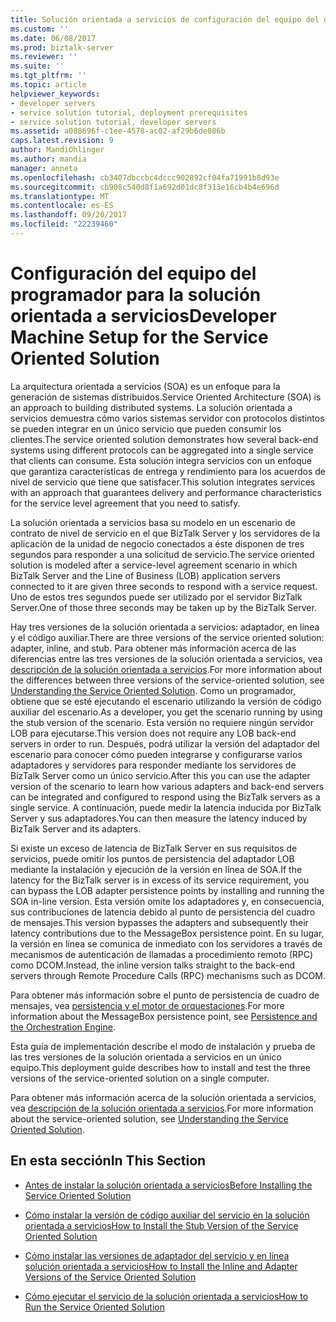 ```yaml
---
title: Solución orientada a servicios de configuración del equipo del desarrollador del servicio | Documentos de Microsoft
ms.custom: ''
ms.date: 06/08/2017
ms.prod: biztalk-server
ms.reviewer: ''
ms.suite: ''
ms.tgt_pltfrm: ''
ms.topic: article
helpviewer_keywords:
- developer servers
- service solution tutorial, deployment prerequisites
- service solution tutorial, developer servers
ms.assetid: a088696f-c1ee-4578-ac02-af29b6de086b
caps.latest.revision: 9
author: MandiOhlinger
ms.author: mandia
manager: anneta
ms.openlocfilehash: cb3407dbccbc4dccc902892cf04fa71991b8d93e
ms.sourcegitcommit: cb908c540d8f1a692d01dc8f313e16cb4b4e696d
ms.translationtype: MT
ms.contentlocale: es-ES
ms.lasthandoff: 09/20/2017
ms.locfileid: "22239460"
---
```

# <a name="developer-machine-setup-for-the-service-oriented-solution"></a><span data-ttu-id="14e96-102">Configuración del equipo del programador para la solución orientada a servicios</span><span class="sxs-lookup"><span data-stu-id="14e96-102">Developer Machine Setup for the Service Oriented Solution</span></span>
<span data-ttu-id="14e96-103">La arquitectura orientada a servicios (SOA) es un enfoque para la generación de sistemas distribuidos.</span><span class="sxs-lookup"><span data-stu-id="14e96-103">Service Oriented Architecture (SOA) is an approach to building distributed systems.</span></span> <span data-ttu-id="14e96-104">La solución orientada a servicios demuestra cómo varios sistemas servidor con protocolos distintos se pueden integrar en un único servicio que pueden consumir los clientes.</span><span class="sxs-lookup"><span data-stu-id="14e96-104">The service oriented solution demonstrates how several back-end systems using different protocols can be aggregated into a single service that clients can consume.</span></span> <span data-ttu-id="14e96-105">Esta solución integra servicios con un enfoque que garantiza características de entrega y rendimiento para los acuerdos de nivel de servicio que tiene que satisfacer.</span><span class="sxs-lookup"><span data-stu-id="14e96-105">This solution integrates services with an approach that guarantees delivery and performance characteristics for the service level agreement that you need to satisfy.</span></span>  
  
 <span data-ttu-id="14e96-106">La solución orientada a servicios basa su modelo en un escenario de contrato de nivel de servicio en el que BizTalk Server y los servidores de la aplicación de la unidad de negocio conectados a éste disponen de tres segundos para responder a una solicitud de servicio.</span><span class="sxs-lookup"><span data-stu-id="14e96-106">The service oriented solution is modeled after a service-level agreement scenario in which BizTalk Server and the Line of Business (LOB) application servers connected to it are given three seconds to respond with a service request.</span></span> <span data-ttu-id="14e96-107">Uno de estos tres segundos puede ser utilizado por el servidor BizTalk Server.</span><span class="sxs-lookup"><span data-stu-id="14e96-107">One of those three seconds may be taken up by the BizTalk Server.</span></span>  
  
 <span data-ttu-id="14e96-108">Hay tres versiones de la solución orientada a servicios: adaptador, en línea y el código auxiliar.</span><span class="sxs-lookup"><span data-stu-id="14e96-108">There are three versions of the service oriented solution: adapter, inline, and stub.</span></span> <span data-ttu-id="14e96-109">Para obtener más información acerca de las diferencias entre las tres versiones de la solución orientada a servicios, vea [descripción de la solución orientada a servicios](../core/understanding-the-service-oriented-solution.md).</span><span class="sxs-lookup"><span data-stu-id="14e96-109">For more information about the differences between three versions of the service-oriented solution, see [Understanding the Service Oriented Solution](../core/understanding-the-service-oriented-solution.md).</span></span> <span data-ttu-id="14e96-110">Como un programador, obtiene que se esté ejecutando el escenario utilizando la versión de código auxiliar del escenario.</span><span class="sxs-lookup"><span data-stu-id="14e96-110">As a developer, you get the scenario running by using the stub version of the scenario.</span></span> <span data-ttu-id="14e96-111">Esta versión no requiere ningún servidor LOB para ejecutarse.</span><span class="sxs-lookup"><span data-stu-id="14e96-111">This version does not require any LOB back-end servers in order to run.</span></span> <span data-ttu-id="14e96-112">Después, podrá utilizar la versión del adaptador del escenario para conocer cómo pueden integrarse y configurarse varios adaptadores y servidores para responder mediante los servidores de BizTalk Server como un único servicio.</span><span class="sxs-lookup"><span data-stu-id="14e96-112">After this you can use the adapter version of the scenario to learn how various adapters and back-end servers can be integrated and configured to respond using the BizTalk servers as a single service.</span></span> <span data-ttu-id="14e96-113">A continuación, puede medir la latencia inducida por BizTalk Server y sus adaptadores.</span><span class="sxs-lookup"><span data-stu-id="14e96-113">You can then measure the latency induced by BizTalk Server and its adapters.</span></span>  
  
 <span data-ttu-id="14e96-114">Si existe un exceso de latencia de BizTalk Server en sus requisitos de servicios, puede omitir los puntos de persistencia del adaptador LOB mediante la instalación y ejecución de la versión en línea de SOA.</span><span class="sxs-lookup"><span data-stu-id="14e96-114">If the latency for the BizTalk server is in excess of its service requirement, you can bypass the LOB adapter persistence points by installing and running the SOA in-line version.</span></span> <span data-ttu-id="14e96-115">Esta versión omite los adaptadores y, en consecuencia, sus contribuciones de latencia debido al punto de persistencia del cuadro de mensajes.</span><span class="sxs-lookup"><span data-stu-id="14e96-115">This version bypasses the adapters and subsequently their latency contributions due to the MessageBox persistence point.</span></span> <span data-ttu-id="14e96-116">En su lugar, la versión en línea se comunica de inmediato con los servidores a través de mecanismos de autenticación de llamadas a procedimiento remoto (RPC) como DCOM.</span><span class="sxs-lookup"><span data-stu-id="14e96-116">Instead, the inline version talks straight to the back-end servers through Remote Procedure Calls (RPC) mechanisms such as DCOM.</span></span>  
  
 <span data-ttu-id="14e96-117">Para obtener más información sobre el punto de persistencia de cuadro de mensajes, vea [persistencia y el motor de orquestaciones](../core/persistence-and-the-orchestration-engine.md).</span><span class="sxs-lookup"><span data-stu-id="14e96-117">For more information about the MessageBox persistence point, see [Persistence and the Orchestration Engine](../core/persistence-and-the-orchestration-engine.md).</span></span>  
  
 <span data-ttu-id="14e96-118">Esta guía de implementación describe el modo de instalación y prueba de las tres versiones de la solución orientada a servicios en un único equipo.</span><span class="sxs-lookup"><span data-stu-id="14e96-118">This deployment guide describes how to install and test the three versions of the service-oriented solution on a single computer.</span></span>  
  
 <span data-ttu-id="14e96-119">Para obtener más información acerca de la solución orientada a servicios, vea [descripción de la solución orientada a servicios](../core/understanding-the-service-oriented-solution.md).</span><span class="sxs-lookup"><span data-stu-id="14e96-119">For more information about the service-oriented solution, see [Understanding the Service Oriented Solution](../core/understanding-the-service-oriented-solution.md).</span></span>  
  
## <a name="in-this-section"></a><span data-ttu-id="14e96-120">En esta sección</span><span class="sxs-lookup"><span data-stu-id="14e96-120">In This Section</span></span>  
  
-   [<span data-ttu-id="14e96-121">Antes de instalar la solución orientada a servicios</span><span class="sxs-lookup"><span data-stu-id="14e96-121">Before Installing the Service Oriented Solution</span></span>](../core/before-installing-the-service-oriented-solution.md)  
  
-   [<span data-ttu-id="14e96-122">Cómo instalar la versión de código auxiliar del servicio en la solución orientada a servicios</span><span class="sxs-lookup"><span data-stu-id="14e96-122">How to Install the Stub Version of the Service Oriented Solution</span></span>](../core/how-to-install-the-stub-version-of-the-service-oriented-solution.md)  
  
-   [<span data-ttu-id="14e96-123">Cómo instalar las versiones de adaptador del servicio y en línea solución orientada a servicios</span><span class="sxs-lookup"><span data-stu-id="14e96-123">How to Install the Inline and Adapter Versions of the Service Oriented Solution</span></span>](../core/how-to-install-the-inline-and-adapter-versions-of-the-service-oriented-solution.md)  
  
-   [<span data-ttu-id="14e96-124">Cómo ejecutar el servicio de la solución orientada a servicios</span><span class="sxs-lookup"><span data-stu-id="14e96-124">How to Run the Service Oriented Solution</span></span>](../core/how-to-run-the-service-oriented-solution.md)